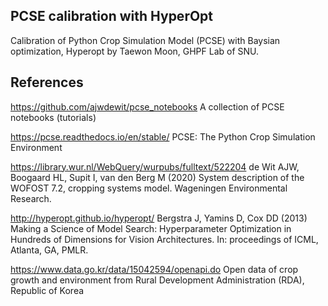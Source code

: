 ## PCSE calibration with HyperOpt
Calibration of Python Crop Simulation Model (PCSE) with Baysian optimization, Hyperopt
by Taewon Moon, GHPF Lab of SNU.


## References
https://github.com/ajwdewit/pcse_notebooks
A collection of PCSE notebooks (tutorials)

https://pcse.readthedocs.io/en/stable/
PCSE: The Python Crop Simulation Environment

https://library.wur.nl/WebQuery/wurpubs/fulltext/522204
de Wit AJW, Boogaard HL, Supit I, van den Berg M (2020) System description of the WOFOST 7.2, cropping systems model. Wageningen Environmental Research.

http://hyperopt.github.io/hyperopt/
Bergstra J, Yamins D, Cox DD (2013) Making a Science of Model Search: Hyperparameter Optimization in Hundreds of Dimensions for Vision Architectures. In: proceedings of ICML, Atlanta, GA, PMLR.

https://www.data.go.kr/data/15042594/openapi.do
Open data of crop growth and environment from Rural Development Administration (RDA), Republic of Korea